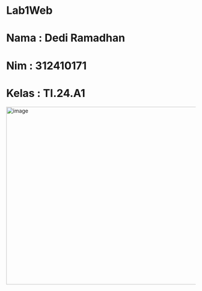 # Lab1Web
# Nama : Dedi Ramadhan
# Nim : 312410171
# Kelas : TI.24.A1
<img width="940" height="472" alt="image" src="https://github.com/user-attachments/assets/30fa1905-738c-493c-b501-00a6d69272a3" />

